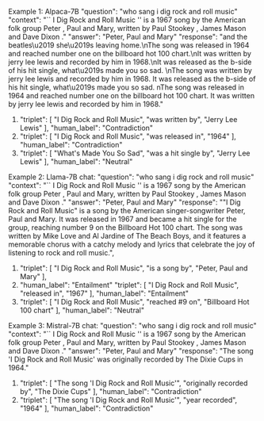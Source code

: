 Example 1: Alpaca-7B
"question": "who sang i dig rock and roll music"
"context": "`` I Dig Rock and Roll Music '' is a 1967 song by the American folk group Peter ,
Paul and Mary, written by Paul Stookey , James Mason and Dave Dixon ."
"answer": "Peter, Paul and Mary"
"response":
"and the beatles\u2019 she\u2019s leaving home.\nThe song was released in 1964 and reached number one on the billboard hot 100 chart.\nIt was written by jerry 
lee lewis and recorded by him in 1968.\nIt was released as the b-side of his hit single, what\u2019s made you so sad.
\nThe song was written by jerry lee lewis and recorded by him in 1968. It was released as the b-side of his hit single, what\u2019s made you so sad.
nThe song was released in 1964 and reached number one on the billboard hot 100 chart. 
It was written by jerry lee lewis and recorded by him in 1968."
1. "triplet": [
    "I Dig Rock and Roll Music",
    "was written by",
    "Jerry Lee Lewis"
],
"human_label": "Contradiction"
2. "triplet": [
    "I Dig Rock and Roll Music",
    "was released in",
    "1964"
],
"human_label": "Contradiction"
3. "triplet": [
    "What's Made You So Sad",
    "was a hit single by",
    "Jerry Lee Lewis"
],
"human_label": "Neutral"

Example 2: Llama-7B chat:
"question": "who sang i dig rock and roll music"
"context": "`` I Dig Rock and Roll Music '' is a 1967 song by the American folk group Peter ,
Paul and Mary, written by Paul Stookey , James Mason and Dave Dixon ."
"answer": "Peter, Paul and Mary"
"response": "\"I Dig Rock and Roll Music\" is a song by the American singer-songwriter Peter, Paul and Mary. 
It was released in 1967 and became a hit single for the group, 
reaching number 9 on the Billboard Hot 100 chart. The song was written by Mike Love and 
Al Jardine of The Beach Boys, and it features a memorable chorus with a catchy melody and 
lyrics that celebrate the joy of listening to rock and roll music.",
1. "triplet": [
    "I Dig Rock and Roll Music",
    "is a song by",
    "Peter, Paul and Mary"
],
2. "human_label": "Entailment"
"triplet": [
    "I Dig Rock and Roll Music",
    "released in",
    "1967"
],
"human_label": "Entailment"
3. "triplet": [
    "I Dig Rock and Roll Music",
    "reached #9 on",
    "Billboard Hot 100 chart"
],
"human_label": "Neutral"

Example 3: Mistral-7B chat:
"question": "who sang i dig rock and roll music"
"context": "`` I Dig Rock and Roll Music '' is a 1967 song by the American folk group Peter ,
Paul and Mary, written by Paul Stookey , James Mason and Dave Dixon ."
"answer": "Peter, Paul and Mary"
"response": "The song 'I Dig Rock and Roll Music' was originally recorded by The Dixie Cups in 1964."
1. "triplet": [
    "The song 'I Dig Rock and Roll Music'",
    "originally recorded by",
    "The Dixie Cups"
],
"human_label": "Contradiction"
2. "triplet": [
    "The song 'I Dig Rock and Roll Music'",
    "year recorded",
    "1964"
],
"human_label": "Contradiction"

